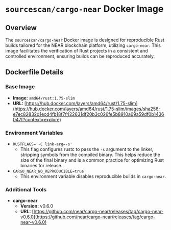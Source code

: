 # `sourcescan/cargo-near` Docker Image

## Overview

The `sourcescan/cargo-near` Docker image is designed for reproducible Rust builds tailored for the NEAR blockchain platform, utilizing `cargo-near`. This image facilitates the verification of Rust projects in a consistent and controlled environment, ensuring builds can be reproduced accurately.

## Dockerfile Details

### Base Image

- **Image:** `amd64/rust:1.75-slim`
- **URL:** [https://hub.docker.com/layers/amd64/rust/1.75-slim](https://hub.docker.com/layers/amd64/rust/1.75-slim/images/sha256-e7ec82832d1ecd4fb18f7f422631df20b3c026fe5b8910a69a59df0b1436047f?context=explore)

### Environment Variables

- `RUSTFLAGS='-C link-arg=-s'`
  - This flag configures rustc to pass the `-s` argument to the linker, stripping symbols from the compiled binary. This helps reduce the size of the final binary and is a common practice for optimizing Rust binaries for release.
- `CARGO_NEAR_NO_REPRODUCIBLE=true`
  - This environment variable disables reproducible builds in `cargo-near`.

### Additional Tools

- **cargo-near**
  - **Version:** v0.6.0
  - **URL:** [https://github.com/near/cargo-near/releases/tag/cargo-near-v0.6.0](https://github.com/near/cargo-near/releases/tag/cargo-near-v0.6.0)
